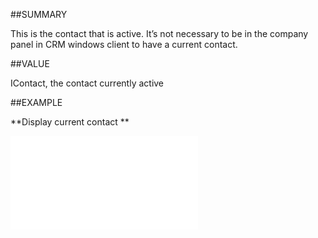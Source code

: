
##SUMMARY


This is the contact that is active. It’s not necessary to be in the company panel in CRM windows client to have a current contact.



##VALUE

IContact, the contact currently active


##EXAMPLE

**Display current contact **



![](..\..\Examples\vbs\Application.CurrentContact.vbs.txt)

